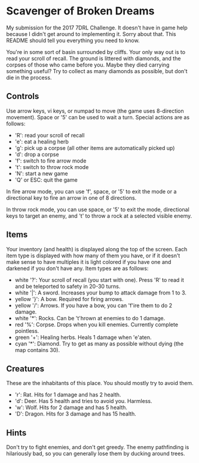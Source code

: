 # Scavenger of Broken Dreams
My submission for the 2017 7DRL Challenge. It doesn't have in game help because
I didn't get around to implementing it. Sorry about that. This README should
tell you everything you need to know.

You're in some sort of basin surrounded by cliffs. Your only way out is to read
your scroll of recall. The ground is littered with diamonds, and the corpses of
those who came before you. Maybe they died carrying something useful? Try to
collect as many diamonds as possible, but don't die in the process.

## Controls
Use arrow keys, vi keys, or numpad to move (the game uses 8-direction movement).
Space or '5' can be used to wait a turn. Special actions are as follows:

  - 'R': read your scroll of recall
  - 'e': eat a healing herb
  - 'g': pick up a corpse (all other items are automatically picked up)
  - 'd': drop a corpse
  - 'f': switch to fire arrow mode
  - 't': switch to throw rock mode
  - 'N': start a new game
  - 'Q' or ESC: quit the game

In fire arrow mode, you can use 'f', space, or '5' to exit the mode or a
directional key to fire an arrow in one of 8 directions.

In throw rock mode, you can use space, or '5' to exit the mode,
directional keys to target an enemy, and 't' to throw a rock at a selected
visible enemy.

## Items
Your inventory (and health) is displayed along the top of the screen. Each item
type is displayed with how many of them you have, or if it doesn't make sense to
have multiples it is light colored if you have one and darkened if you don't
have any. Item types are as follows:

  - white '?': Your scroll of recall (you start with one). Press 'R' to read it
    and be teleported to safety in 20-30 turns.
  - white '|': A sword. Increases your bump to attack damage from 1 to 3.
  - yellow '}': A bow. Required for firing arrows.
  - yellow '/': Arrows. If you have a bow, you can 'f'ire them to do 2 damage.
  - white '*': Rocks. Can be 't'hrown at enemies to do 1 damage.
  - red '%': Corpse. Drops when you kill enemies. Currently complete pointless.
  - green '+': Healing herbs. Heals 1 damage when 'e'aten.
  - cyan '*': Diamond. Try to get as many as possible without dying (the map
    contains 30).

## Creatures
These are the inhabitants of this place. You should mostly try to avoid them.

  - 'r': Rat. Hits for 1 damage and has 2 health.
  - 'd': Deer. Has 5 health and tries to avoid you. Harmless.
  - 'w': Wolf. Hits for 2 damage and has 5 health.
  - 'D': Dragon. Hits for 3 damage and has 15 health.

## Hints
Don't try to fight enemies, and don't get greedy. The enemy pathfinding is
hilariously bad, so you can generally lose them by ducking around trees.
